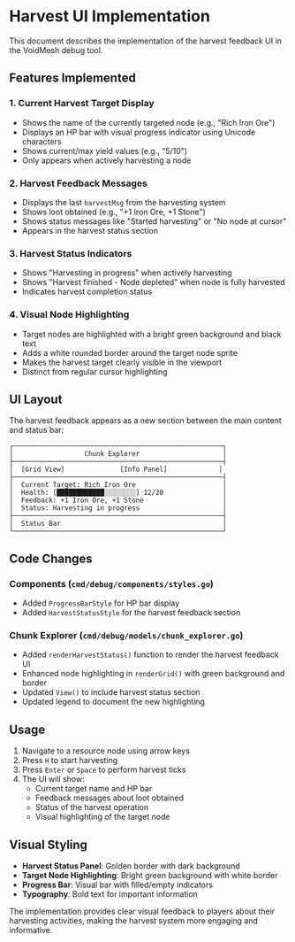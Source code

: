 # Harvest UI Implementation

This document describes the implementation of the harvest feedback UI in the VoidMesh debug tool.

## Features Implemented

### 1. Current Harvest Target Display
- Shows the name of the currently targeted node (e.g., "Rich Iron Ore")
- Displays an HP bar with visual progress indicator using Unicode characters
- Shows current/max yield values (e.g., "5/10")
- Only appears when actively harvesting a node

### 2. Harvest Feedback Messages
- Displays the last `harvestMsg` from the harvesting system
- Shows loot obtained (e.g., "+1 Iron Ore, +1 Stone")
- Shows status messages like "Started harvesting" or "No node at cursor"
- Appears in the harvest status section

### 3. Harvest Status Indicators
- Shows "Harvesting in progress" when actively harvesting
- Shows "Harvest finished - Node depleted" when node is fully harvested
- Indicates harvest completion status

### 4. Visual Node Highlighting
- Target nodes are highlighted with a bright green background and black text
- Adds a white rounded border around the target node sprite
- Makes the harvest target clearly visible in the viewport
- Distinct from regular cursor highlighting

## UI Layout

The harvest feedback appears as a new section between the main content and status bar:

```
┌─────────────────────────────────────────────────────┐
│                  Chunk Explorer                     │
├─────────────────────────────────────────────────────┤
│  [Grid View]              [Info Panel]             │
├─────────────────────────────────────────────────────┤
│  Current Target: Rich Iron Ore                      │
│  Health: [████████████░░░░░░░░] 12/20               │
│  Feedback: +1 Iron Ore, +1 Stone                    │
│  Status: Harvesting in progress                     │
├─────────────────────────────────────────────────────┤
│  Status Bar                                         │
└─────────────────────────────────────────────────────┘
```

## Code Changes

### Components (`cmd/debug/components/styles.go`)
- Added `ProgressBarStyle` for HP bar display
- Added `HarvestStatusStyle` for the harvest feedback section

### Chunk Explorer (`cmd/debug/models/chunk_explorer.go`)
- Added `renderHarvestStatus()` function to render the harvest feedback UI
- Enhanced node highlighting in `renderGrid()` with green background and border
- Updated `View()` to include harvest status section
- Updated legend to document the new highlighting

## Usage

1. Navigate to a resource node using arrow keys
2. Press `H` to start harvesting
3. Press `Enter` or `Space` to perform harvest ticks
4. The UI will show:
   - Current target name and HP bar
   - Feedback messages about loot obtained
   - Status of the harvest operation
   - Visual highlighting of the target node

## Visual Styling

- **Harvest Status Panel**: Golden border with dark background
- **Target Node Highlighting**: Bright green background with white border
- **Progress Bar**: Visual bar with filled/empty indicators
- **Typography**: Bold text for important information

The implementation provides clear visual feedback to players about their harvesting activities, making the harvest system more engaging and informative.
